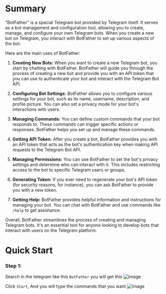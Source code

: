 # Summary

"BotFather" is a special Telegram bot provided by Telegram itself. It serves as a bot management and configuration tool, allowing you to create, manage, and configure your own Telegram bots. When you create a new bot on Telegram, you interact with BotFather to set up various aspects of the bot.

Here are the main uses of BotFather:

1. **Creating New Bots:** When you want to create a new Telegram bot, you start by chatting with BotFather. BotFather will guide you through the process of creating a new bot and provide you with an API token that you can use to authenticate your bot and interact with the Telegram Bot API.

2. **Configuring Bot Settings:** BotFather allows you to configure various settings for your bot, such as its name, username, description, and profile picture. You can also set a privacy mode for your bot's interactions with users.

3. **Managing Commands:** You can define custom commands that your bot responds to. These commands can trigger specific actions or responses. BotFather helps you set up and manage these commands.

4. **Getting API Token:** After you create a bot, BotFather provides you with an API token that acts as the bot's authentication key when making API requests to the Telegram Bot API.

5. **Managing Permissions:** You can use BotFather to set the bot's privacy settings and determine who can interact with it. This includes restricting access to the bot to specific Telegram users or groups.

6. **Generating Token:** If you ever need to regenerate your bot's API token (for security reasons, for instance), you can ask BotFather to provide you with a new token.

7. **Getting Help:** BotFather provides helpful information and instructions for managing your bot. You can chat with BotFather and use commands like `/help` to get assistance.

Overall, BotFather streamlines the process of creating and managing Telegram bots. It's an essential tool for anyone looking to develop bots that interact with users on the Telegram platform.

# Quick Start

### Step 1:
Search in the telegram like this `BotFather` you will get this
![image](https://github.com/Antony-M1/telegram_warrior/assets/96291963/af366bd9-a86d-437b-9fa4-c6e40107e93a)

Click `Start`, And you will type the commands that you want
![image](https://github.com/Antony-M1/telegram_warrior/assets/96291963/0e911ca5-ba77-4ecf-a112-d0e772bc655a)

